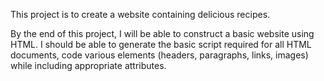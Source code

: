 This project is to create a website containing delicious recipes.

By the end of this project, I will be able to construct a basic website using HTML. I should be able to generate the basic script required for all HTML documents, code various elements (headers, paragraphs, links, images) while including appropriate attributes.